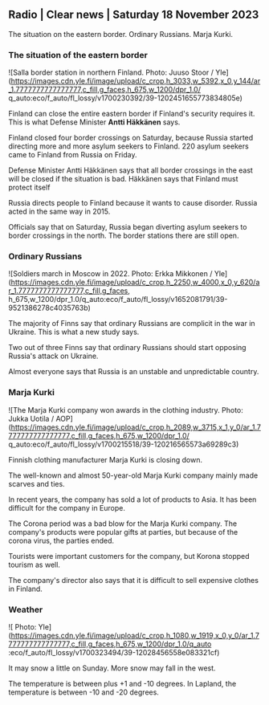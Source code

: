 ## Radio \| Clear news \| Saturday 18 November 2023

The situation on the eastern border. Ordinary Russians. Marja Kurki.

### The situation of the eastern border

![Salla border station in northern Finland. Photo: Juuso Stoor / Yle](https://images.cdn.yle.fi/image/upload/c_crop,h_3033,w_5392,x_0,y_144/ar_1.7777777777777777,c_fill,g_faces,h_675,w_1200/dpr_1.0/ q_auto:eco/f_auto/fl_lossy/v1700230392/39-1202451655773834805e)

Finland can close the entire eastern border if Finland's security requires it. This is what Defense Minister **Antti Häkkänen** says.

Finland closed four border crossings on Saturday, because Russia started directing more and more asylum seekers to Finland. 220 asylum seekers came to Finland from Russia on Friday.

Defense Minister Antti Häkkänen says that all border crossings in the east will be closed if the situation is bad. Häkkänen says that Finland must protect itself

Russia directs people to Finland because it wants to cause disorder. Russia acted in the same way in 2015.

Officials say that on Saturday, Russia began diverting asylum seekers to border crossings in the north. The border stations there are still open.

### Ordinary Russians

![Soldiers march in Moscow in 2022. Photo: Erkka Mikkonen / Yle](https://images.cdn.yle.fi/image/upload/c_crop,h_2250,w_4000,x_0,y_620/ar_1.7777777777777777,c_fill,g_faces, h_675,w_1200/dpr_1.0/q_auto:eco/f_auto/fl_lossy/v1652081791/39-9521386278c4035763b)

The majority of Finns say that ordinary Russians are complicit in the war in Ukraine. This is what a new study says.

Two out of three Finns say that ordinary Russians should start opposing Russia's attack on Ukraine.

Almost everyone says that Russia is an unstable and unpredictable country.

### Marja Kurki

![The Marja Kurki company won awards in the clothing industry. Photo: Jukka Uotila / AOP](https://images.cdn.yle.fi/image/upload/c_crop,h_2089,w_3715,x_1,y_0/ar_1.7777777777777777,c_fill,g_faces,h_675,w_1200/dpr_1.0/ q_auto:eco/f_auto/fl_lossy/v1700215518/39-120216565573a69289c3)

Finnish clothing manufacturer Marja Kurki is closing down.

The well-known and almost 50-year-old Marja Kurki company mainly made scarves and ties.

In recent years, the company has sold a lot of products to Asia. It has been difficult for the company in Europe.

The Corona period was a bad blow for the Marja Kurki company. The company's products were popular gifts at parties, but because of the corona virus, the parties ended.

Tourists were important customers for the company, but Korona stopped tourism as well.

The company's director also says that it is difficult to sell expensive clothes in Finland.

### Weather

![ Photo: Yle](https://images.cdn.yle.fi/image/upload/c_crop,h_1080,w_1919,x_0,y_0/ar_1.7777777777777777,c_fill,g_faces,h_675,w_1200/dpr_1.0/q_auto :eco/f_auto/fl_lossy/v1700323494/39-12028456558e083321cf)

It may snow a little on Sunday. More snow may fall in the west.

The temperature is between plus +1 and -10 degrees. In Lapland, the temperature is between -10 and -20 degrees.
